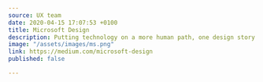 ```yaml
---
source: UX team
date: 2020-04-15 17:07:53 +0100
title: Microsoft Design
description: Putting technology on a more human path, one design story at a time.
image: "/assets/images/ms.png"
link: https://medium.com/microsoft-design
published: false

---
```

